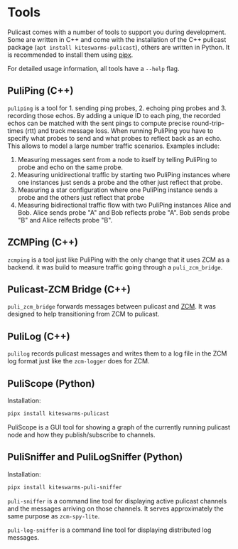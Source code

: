 # Tools

Pulicast comes with a number of tools to support you during development.
Some are written in C++ and come with the installation of the C++ pulicast package (`apt install kiteswarms-pulicast`), others
are written in Python. It is recommended to install them using [pipx](https://pipxproject.github.io/pipx/).

For detailed usage information, all tools have a `--help` flag.

## PuliPing (C++)

`puliping` is a tool for 1. sending ping probes, 2. echoing ping probes and 3. recording those echos.
By adding a unique ID to each ping, the recorded echos can be matched with the sent pings to compute
precise round-trip-times (rtt) and track message loss.
When running PuliPing you have to specify what probes to send and what probes to reflect back as an
echo.
This allows to model a large number traffic scenarios. Examples include:
 1. Measuring messages sent from a node to itself by telling PuliPing to probe and echo on the same
 probe.
 2. Measuring unidirectional traffic by starting two PuliPing instances where one instances just
 sends a probe and the other just reflect that probe.
 3. Measuring a star configuration where one PuliPing instance sends a probe and the others just
 reflect that probe
 4. Measuring bidirectional traffic flow with two PuliPing instances Alice and Bob.
 Alice sends probe "A" and Bob reflects probe "A". Bob sends probe "B" and Alice relfects probe "B".

## ZCMPing (C++)

`zcmping` is a tool just like PuliPing with the only change that it uses ZCM as a backend.
it was build to measure traffic going through a `puli_zcm_bridge`.

## Pulicast-ZCM Bridge (C++)

`puli_zcm_bridge` forwards messages between pulicast and [ZCM](https://github.com/ZeroCM/zcm).
It was designed to help transitioning from ZCM to pulicast.

## PuliLog (C++)

`pulilog` records pulicast messages and writes them to a log file in the ZCM log format just like the `zcm-logger` does
for ZCM.

## PuliScope (Python)

Installation:

```bash
pipx install kiteswarms-pulicast
```

PuliScope is a GUI tool for showing a graph of the currently running pulicast node and how they publish/subscribe to channels.

## PuliSniffer and PuliLogSniffer (Python)

Installation:

```bash
pipx install kiteswarms-puli-sniffer
```

`puli-sniffer` is a command line tool for displaying active pulicast channels and the messages arriving on those channels.
It serves approximately the same purpose as `zcm-spy-lite`.

`puli-log-sniffer` is a command line tool for displaying distributed log messages.
